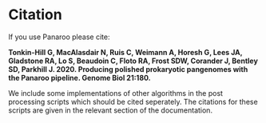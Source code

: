 # Citation

If you use Panaroo please cite:

**Tonkin-Hill G, MacAlasdair N, Ruis C, Weimann A, Horesh G, Lees JA, Gladstone RA, Lo S, Beaudoin C, Floto RA, Frost SDW, Corander J, Bentley SD, Parkhill J. 2020. Producing polished prokaryotic pangenomes with the Panaroo pipeline. Genome Biol 21:180.**


We include some implementations of other algorithms in the post processing scripts which should be cited seperately. The citations for these scripts are given in the relevant section of the documentation.